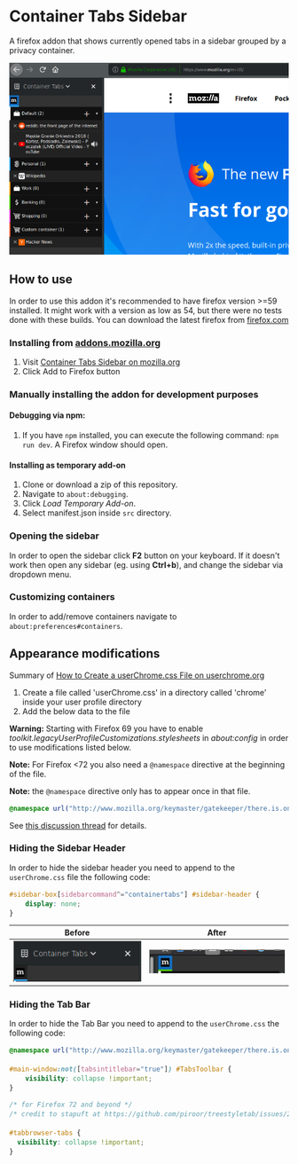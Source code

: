 # Container Tabs Sidebar

A firefox addon that shows currently opened tabs in a sidebar grouped by a privacy container.

![Promotional screenshot](./assets/screenshot.png)

## How to use

In order to use this addon it's recommended to have firefox version >=59 installed. It might work with a version as low as 54, but there were no tests done with these builds. You can download the latest firefox from [firefox.com](https://www.mozilla.org/en-US/firefox/new/)

### Installing from [addons.mozilla.org](https://addons.mozilla.org/en-US/firefox/addon/container-tabs-sidebar/?src=github)

1. Visit [Container Tabs Sidebar on mozilla.org](https://addons.mozilla.org/en-US/firefox/addon/container-tabs-sidebar/?src=github)
2. Click Add to Firefox button

### Manually installing the addon for development purposes

#### Debugging via npm:
1. If you have `npm` installed, you can execute the following command: `npm run dev`. A Firefox window should open.

#### Installing as temporary add-on
1. Clone or download a zip of this repository.
3. Navigate to `about:debugging`.
4. Click _Load Temporary Add-on_.
5. Select manifest.json inside `src` directory.

### Opening the sidebar

In order to open the sidebar click __F2__ button on your keyboard. If it doesn't work then open any sidebar (eg. using __Ctrl+b__), and change the sidebar via dropdown menu.

### Customizing containers

In order to add/remove containers navigate to `about:preferences#containers`.

## Appearance modifications

Summary of  [How to Create a userChrome.css File on userchrome.org](https://www.userchrome.org/how-create-userchrome-css.html)
1. Create a file called 'userChrome.css' in a directory called 'chrome' inside your user profile directory
1. Add the below data to the file

**Warning:** Starting with Firefox 69 you have to enable *toolkit.legacyUserProfileCustomizations.stylesheets* in *about:config* in order to use modifications listed below.

**Note:** For Firefox <72 you also need a `@namespace` directive at the beginning of the file. 

**Note:** the `@namespace` directive only has to appear once in that file.

```css
@namespace url("http://www.mozilla.org/keymaster/gatekeeper/there.is.only.xul");
```

See [this discussion thread](https://bugzilla.mozilla.org/show_bug.cgi?id=1605208) for details.

### Hiding the Sidebar Header

In order to hide the sidebar header you need to append to the `userChrome.css` file the following code:

```css
#sidebar-box[sidebarcommand^="containertabs"] #sidebar-header {
	display: none;
}
```

|Before|After|
|----|---|
|![Before hiding](./assets/before-header.png) | ![After hiding](./assets/after-header.png)

### Hiding the Tab Bar

In order to hide the Tab Bar you need to append to the `userChrome.css` the following code:

```css
@namespace url("http://www.mozilla.org/keymaster/gatekeeper/there.is.only.xul");

#main-window:not([tabsintitlebar="true"]) #TabsToolbar {
    visibility: collapse !important;
}
```


```css
/* for Firefox 72 and beyond */
/* credit to stapuft at https://github.com/piroor/treestyletab/issues/2207#issuecomment-478288590 */

#tabbrowser-tabs {
  visibility: collapse !important;
}
```

